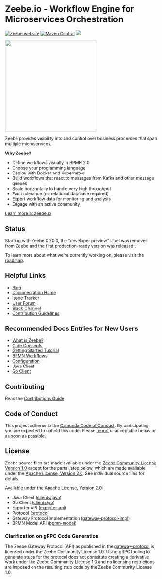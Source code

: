 # Zeebe.io - Workflow Engine for Microservices Orchestration

[![Zeebe website](https://img.shields.io/badge/docs-zeebe.io-blue.svg)](https://zeebe.io/) [![Maven Central](https://maven-badges.herokuapp.com/maven-central/io.zeebe/zeebe-distribution/badge.svg)](https://maven-badges.herokuapp.com/maven-central/io.zeebe/zeebe-distribution) <a href="https://github.com/zeebe-io/zeebe/blob/develop/licenses/APACHE-2.0.txt" alt="License"><img src="https://img.shields.io/badge/License-Apache%202.0-yellow.svg" /></a>

<a href="https://zeebe.io/" target="_blank"><img src="https://j-it.at/wp-content/uploads/2020/08/600_490768144.jpeg.png" height="300" /></a>

Zeebe provides visibility into and control over business processes that span multiple microservices.

**Why Zeebe?**

- Define workflows visually in BPMN 2.0
- Choose your programming language
- Deploy with Docker and Kubernetes
- Build workflows that react to messages from Kafka and other message queues
- Scale horizontally to handle very high throughput
- Fault tolerance (no relational database required)
- Export workflow data for monitoring and analysis
- Engage with an active community

[Learn more at zeebe.io](https://zeebe.io)

## Status

Starting with Zeebe 0.20.0, the "developer preview" label was removed from Zeebe and the first production-ready version was released .

To learn more about what we're currently working on, please visit the [roadmap](https://zeebe.io/roadmap).

## Helpful Links

- [Blog](https://zeebe.io/blog)
- [Documentation Home](https://docs.zeebe.io)
- [Issue Tracker](https://github.com/zeebe-io/zeebe/issues)
- [User Forum](https://forum.zeebe.io)
- [Slack Channel](https://zeebe-slack-invite.herokuapp.com/)
- [Contribution Guidelines](/CONTRIBUTING.md)

## Recommended Docs Entries for New Users

- [What is Zeebe?](https://docs.zeebe.io/introduction/what-is-zeebe.html)
- [Core Concepts](https://docs.zeebe.io/basics/index.html)
- [Getting Started Tutorial](https://docs.zeebe.io/getting-started/index.html)
- [BPMN Workflows](https://docs.zeebe.io/bpmn-workflows/index.html)
- [Configuration](https://docs.zeebe.io/operations/configuration.html)
- [Java Client](https://docs.zeebe.io/java-client/index.html)
- [Go Client](https://docs.zeebe.io/go-client/index.html)

## Contributing

Read the [Contributions Guide](/CONTRIBUTING.md)

## Code of Conduct

This project adheres to the [Camunda Code of Conduct](https://camunda.com/events/code-conduct/).
By participating, you are expected to uphold this code. Please [report](https://camunda.com/events/code-conduct/reporting-violations/)
unacceptable behavior as soon as possible.

## License

Zeebe source files are made available under the [Zeebe Community License
Version 1.0](/licenses/ZEEBE-COMMUNITY-LICENSE-1.0.txt) except for the parts listed
below, which are made available under the [Apache License, Version
2.0](/licenses/APACHE-2.0.txt). See individual source files for details.

Available under the [Apache License, Version 2.0](/licenses/APACHE-2.0.txt):

- Java Client ([clients/java](/clients/java))
- Go Client ([clients/go](/clients/go))
- Exporter API ([exporter-api](/exporter-api))
- Protocol ([protocol](/protocol))
- Gateway Protocol Implementation ([gateway-protocol-impl](/gateway-protocol-impl))
- BPMN Model API ([bpmn-model](/bpmn-model))

### Clarification on gRPC Code Generation

The Zeebe Gateway Protocol (API) as published in the
[gateway-protocol](/gateway-protocol/src/main/proto/gateway.proto) is licensed
under the Zeebe Community License 1.0. Using gRPC tooling to generate stubs for
the protocol does not constitute creating a derivative work under the Zeebe
Community License 1.0 and no licensing restrictions are imposed on the
resulting stub code by the Zeebe Community License 1.0.
